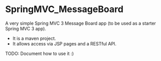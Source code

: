 SpringMVC_MessageBoard
======================

A very simple Spring MVC 3 Message Board app (to be used as a starter Spring MVC 3 app).

* It is a maven project.
* It allows access via JSP pages and a RESTful API.

TODO: Document how to use it :)


